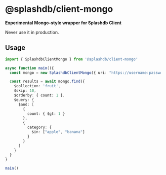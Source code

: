 # @splashdb/client-mongo

**Experimental Mongo-style wrapper for Splashdb Client**

Never use it in production.



## Usage

```ts
import { SplashdbClientMongo } from '@splashdb/client-mongo'

async function main(){
  const mongo = new SplashdbClientMongo({ uri: "https://username:passwordlocalhost:8443/system" })

  const results = await mongo.find({
    $collection: 'fruit',
    $skip: 10, 
    $orderby: { count: 1 },
    $query: {
      $and: [
        {
          count: { $gt: 1 }
        },
        {
          category: {
            $in: ["apple", "banana"]
          }
        }
      ]
    }
  }
}

main()

```
